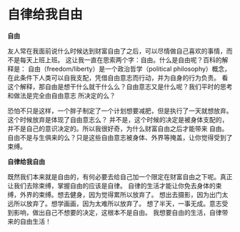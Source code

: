 # 自律给我自由

**自由**

友人常在我面前说什么时候达到财富自由了之后，可以尽情做自己喜欢的事情，而不是每天上班上班。
这让我一直在思索两个字：自由。什么是自由呢？百科的解释是：
自由（freedom/liberty）是一个政治哲学（political philosophy）概念，在此条件下人类可以自我支配，凭借自由意志而行动，并为自身的行为负责。
看这个解释，那自由是想干什么就干什么么？自由意志又是什么呢？我们平时的思考和做法是完全由自由意志
所决定的么？

恐怕不只是这样，一个胖子制定了一个计划想要减肥，但是执行了一天就想放弃。这个时候放弃是体现了自由意志么？
并不是，这个时候的决定是被身体支配的，并不是自己的意识决定的。所以我很好奇，为什么财富自由之后才能带来
自由。自由不是与生俱来的么？只是这些自由意志被身体、外界等掩盖，让你觉得受到了束缚。

**自律给我自由**

既然我们本来就是自由的，有何必要去给自己加一个限定在财富自由之下呢。真正让我们去除束缚，掌握自由的应该是自律。
自律的生活才能让你免去身体的束缚，外界的束缚。想去健身，因为觉得累所以放弃了。
想出去摄影，因为出门太远所以放弃了。想学画画，因为太难所以放弃了。
想了半天，一事无成。意志受到影响，做出自己不想要的决定，这根本不是自由。
我想要自由的生活，自律带来的自由生活！